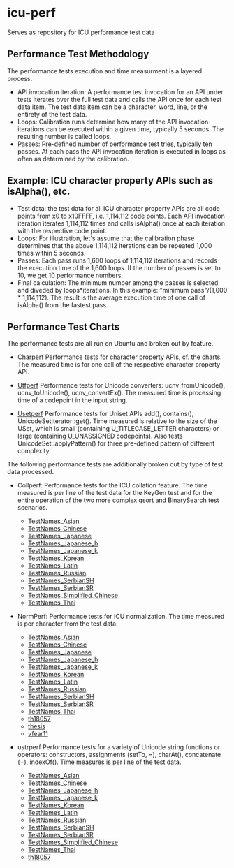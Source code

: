 # icu-perf
Serves as repository for ICU performance test data 
## Performance Test Methodology

The performance tests execution and time measurment is a layered process.

* API invocation iteration: A performance test invocation for an API under
  tests iterates over the full test data and calls the API once for each test
  data item. The test data item can be a character, word, line, or the
  entirety of the test data.
* Loops: Calibration runs determine how many of the API invocation iterations
  can be executed within a given time, typically 5 seconds. The resulting
  number is called loops.
* Passes: Pre-defined number of performance test tries, typically ten passes.
  At each pass the API invocation iteration is executed in loops as often as
  determined by the calibration.
  
## Example: ICU character property APIs such as isAlpha(), etc.

* Test data: the test data for all ICU character property APIs are all code
  points from x0 to x10FFFF, i.e. 1,114,112 code points.
  Each API invocation iteration iterates 1,114,112 times and calls isAlpha()
  once at each iteration with the respective code point.
* Loops: For illustration, let's assume that the calibration phase determines
  that the above 1,114,112 iterations can be repeated 1,000 times within
  5 seconds.
* Passes: Each pass runs 1,600 loops of 1,114,112 iterations and records the
  execution time of the 1,600 loops. If the number of passes is set to 10,
  we get 10 performance numbers.
* Final calculation: The minimum number among the passes is selected and
  diveded by loops*iterations.
  In this example: "minimum pass"/(1,000 * 1,114,112). The result is the average
  execution time of one call of isAlpha() from the fastest pass.
  
## Performance Test Charts

The performance tests are all run on Ubuntu and broken out by feature.

* [Charperf](https://unicode-org.github.io/icu-perf/results/charperf/)
  Performance tests for character property APIs, cf. the charts.
  The measured time is for one call of the respective character property API.
  
* [Utfperf](https://unicode-org.github.io/icu-perf/results/utfperf/)
  Performance tests for Unicode converters: ucnv_fromUnicode(),
  ucnv_toUnicode(), ucnv_convertEx().
  The measured time is processing time of a codepoint in the input string.

* [Usetperf](https://unicode-org.github.io/icu-perf/results/usetperf/)
  Performance tests for Uniset APIs add(), contains(),
  UnicodeSetIterator::get().
  Time measured is relative to the size of the USet, which is small
  (containing U_TITLECASE_LETTER characters) or large (containing
  U_UNASSIGNED codepoints).
  Also tests UnicodeSet::applyPattern() for three pre-defined pattern of
  different complexity.
  
The following performance tests are additionally broken out by type of test
data processed.

* Collperf:
  Performance tests for the ICU collation feature. The time measured
  is per line of the test data for the KeyGen test and for the entire operation
  of the two more complex qsort and BinarySearch test scenarios.

  * [TestNames_Asian](https://unicode-org.github.io/icu-perf/results/collperf/TestNames_Asian/)
  * [TestNames_Chinese](https://unicode-org.github.io/icu-perf/results/collperf/TestNames_Chinese/)
  * [TestNames_Japanese](https://unicode-org.github.io/icu-perf/results/collperf/TestNames_Japanese/)
  * [TestNames_Japanese_h](https://unicode-org.github.io/icu-perf/results/collperf/TestNames_Japanese_h/)
  * [TestNames_Japanese_k](https://unicode-org.github.io/icu-perf/results/collperf/TestNames_Japanese_k/)
  * [TestNames_Korean](https://unicode-org.github.io/icu-perf/results/collperf/TestNames_Korean/)
  * [TestNames_Latin](https://unicode-org.github.io/icu-perf/results/collperf/TestNames_Latin/)
  * [TestNames_Russian](https://unicode-org.github.io/icu-perf/results/collperf/TestNames_Russian/)
  * [TestNames_SerbianSH](https://unicode-org.github.io/icu-perf/results/collperf/TestNames_SerbianSH/)
  * [TestNames_SerbianSR](https://unicode-org.github.io/icu-perf/results/collperf/TestNames_SerbianSR/)
  * [TestNames_Simplified_Chinese](https://unicode-org.github.io/icu-perf/results/collperf/TestNames_Simplified_Chinese/)
  * [TestNames_Thai](https://unicode-org.github.io/icu-perf/results/collperf/TestNames_Thai/)

* NormPerf:
  Performance tests for ICU normalization. The time measured is per character
  from the test data.

  * [TestNames_Asian](https://unicode-org.github.io/icu-perf/results/normperf/TestNames_Asian/)
  * [TestNames_Chinese](https://unicode-org.github.io/icu-perf/results/normperf/TestNames_Chinese/)
  * [TestNames_Japanese](https://unicode-org.github.io/icu-perf/results/normperf/TestNames_Japanese/)
  * [TestNames_Japanese_h](https://unicode-org.github.io/icu-perf/results/normperf/TestNames_Japanese_h/)
  * [TestNames_Japanese_k](https://unicode-org.github.io/icu-perf/results/normperf/TestNames_Japanese_k/)
  * [TestNames_Korean](https://unicode-org.github.io/icu-perf/results/normperf/TestNames_Korean/)
  * [TestNames_Latin](https://unicode-org.github.io/icu-perf/results/normperf/TestNames_Latin/)
  * [TestNames_Russian](https://unicode-org.github.io/icu-perf/results/normperf/TestNames_Russian/)
  * [TestNames_SerbianSH](https://unicode-org.github.io/icu-perf/results/normperf/TestNames_SerbianSH/)
  * [TestNames_SerbianSR](https://unicode-org.github.io/icu-perf/results/normperf/TestNames_SerbianSR/)
  * [TestNames_Thai](https://unicode-org.github.io/icu-perf/results/normperf/TestNames_Thai/)
  * [th18057](https://unicode-org.github.io/icu-perf/results/normperf/th18057/)
  * [thesis](https://unicode-org.github.io/icu-perf/results/normperf/thesis/)
  * [vfear11](https://unicode-org.github.io/icu-perf/results/normperf/vfear11a/)

* ustrperf
  Performance tests for a variety of Unicode string functions or operators:
  constructors, assignments (setTo, =), charAt(), concatenate (+), indexOf().
  Time measures is per line of the test data.

  * [TestNames_Asian](https://unicode-org.github.io/icu-perf/results/ustrperf/TestNames_Asian/)
  * [TestNames_Chinese](https://unicode-org.github.io/icu-perf/results/ustrperf/TestNames_Chinese/)
  * [TestNames_Japanese_h](https://unicode-org.github.io/icu-perf/results/ustrperf/TestNames_Japanese_h/)
  * [TestNames_Japanese_k](https://unicode-org.github.io/icu-perf/results/ustrperf/TestNames_Japanese_k/)
  * [TestNames_Korean](https://unicode-org.github.io/icu-perf/results/ustrperf/TestNames_Korean/)
  * [TestNames_Latin](https://unicode-org.github.io/icu-perf/results/ustrperf/TestNames_Latin/)
  * [TestNames_Russian](https://unicode-org.github.io/icu-perf/results/ustrperf/TestNames_Russian/)
  * [TestNames_SerbianSH](https://unicode-org.github.io/icu-perf/results/ustrperf/TestNames_SerbianSH/)
  * [TestNames_SerbianSR](https://unicode-org.github.io/icu-perf/results/ustrperf/TestNames_SerbianSR/)
  * [TestNames_Simplified_Chinese](https://unicode-org.github.io/icu-perf/results/ustrperf/TestNames_Simplified_Chinese/)
  * [TestNames_Thai](https://unicode-org.github.io/icu-perf/results/ustrperf/TestNames_Thai/)
  * [th18057](https://unicode-org.github.io/icu-perf/results/ustrperf/th18057/)
